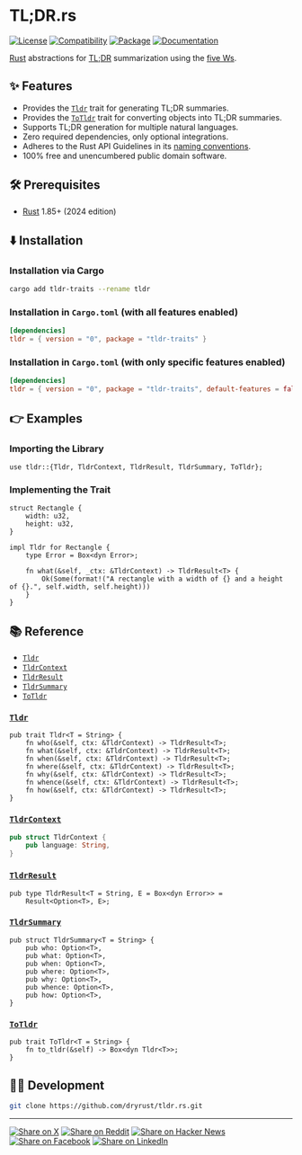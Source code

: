 # TL;DR.rs

[![License](https://img.shields.io/badge/license-Public%20Domain-blue.svg)](https://unlicense.org)
[![Compatibility](https://img.shields.io/badge/rust-1.85%2B-blue)](https://blog.rust-lang.org/2025/02/20/Rust-1.85.0/)
[![Package](https://img.shields.io/crates/v/tldr-traits)](https://crates.io/crates/tldr-traits)
[![Documentation](https://docs.rs/tldr-traits/badge.svg)](https://docs.rs/tldr-traits)

[Rust] abstractions for [TL;DR] summarization using the [five Ws].

## ✨ Features

- Provides the [`Tldr`](#tldr) trait for generating TL;DR summaries.
- Provides the [`ToTldr`](#totldr) trait for converting objects into TL;DR
  summaries.
- Supports TL;DR generation for multiple natural languages.
- Zero required dependencies, only optional integrations.
- Adheres to the Rust API Guidelines in its [naming conventions].
- 100% free and unencumbered public domain software.

## 🛠️ Prerequisites

- [Rust] 1.85+ (2024 edition)

## ⬇️ Installation

### Installation via Cargo

```bash
cargo add tldr-traits --rename tldr
```

### Installation in `Cargo.toml` (with all features enabled)

```toml
[dependencies]
tldr = { version = "0", package = "tldr-traits" }
```

### Installation in `Cargo.toml` (with only specific features enabled)

```toml
[dependencies]
tldr = { version = "0", package = "tldr-traits", default-features = false, features = ["serde"] }
```

## 👉 Examples

### Importing the Library

```rust,ignore
use tldr::{Tldr, TldrContext, TldrResult, TldrSummary, ToTldr};
```

### Implementing the Trait

```rust,ignore
struct Rectangle {
    width: u32,
    height: u32,
}

impl Tldr for Rectangle {
    type Error = Box<dyn Error>;

    fn what(&self, _ctx: &TldrContext) -> TldrResult<T> {
        Ok(Some(format!("A rectangle with a width of {} and a height of {}.", self.width, self.height)))
    }
}
```

## 📚 Reference

- [`Tldr`](#tldr)
- [`TldrContext`](#tldrcontext)
- [`TldrResult`](#tldrresult)
- [`TldrSummary`](#tldrsummary)
- [`ToTldr`](#totldr)

### [`Tldr`]

```rust,ignore
pub trait Tldr<T = String> {
    fn who(&self, ctx: &TldrContext) -> TldrResult<T>;
    fn what(&self, ctx: &TldrContext) -> TldrResult<T>;
    fn when(&self, ctx: &TldrContext) -> TldrResult<T>;
    fn where(&self, ctx: &TldrContext) -> TldrResult<T>;
    fn why(&self, ctx: &TldrContext) -> TldrResult<T>;
    fn whence(&self, ctx: &TldrContext) -> TldrResult<T>;
    fn how(&self, ctx: &TldrContext) -> TldrResult<T>;
}
```

### [`TldrContext`]

```rust
pub struct TldrContext {
    pub language: String,
}
```

### [`TldrResult`]

```rust,ignore
pub type TldrResult<T = String, E = Box<dyn Error>> =
    Result<Option<T>, E>;
```

### [`TldrSummary`]

```rust,ignore
pub struct TldrSummary<T = String> {
    pub who: Option<T>,
    pub what: Option<T>,
    pub when: Option<T>,
    pub where: Option<T>,
    pub why: Option<T>,
    pub whence: Option<T>,
    pub how: Option<T>,
}
```

### [`ToTldr`]

```rust,ignore
pub trait ToTldr<T = String> {
    fn to_tldr(&self) -> Box<dyn Tldr<T>>;
}
```

## 👨‍💻 Development

```bash
git clone https://github.com/dryrust/tldr.rs.git
```

---

[![Share on X](https://img.shields.io/badge/share%20on-x-03A9F4?logo=x)](https://x.com/intent/post?url=https://github.com/dryrust/tldr.rs&text=TL;DR.rs)
[![Share on Reddit](https://img.shields.io/badge/share%20on-reddit-red?logo=reddit)](https://reddit.com/submit?url=https://github.com/dryrust/tldr.rs&title=TL;DR.rs)
[![Share on Hacker News](https://img.shields.io/badge/share%20on-hn-orange?logo=ycombinator)](https://news.ycombinator.com/submitlink?u=https://github.com/dryrust/tldr.rs&t=TL;DR.rs)
[![Share on Facebook](https://img.shields.io/badge/share%20on-fb-1976D2?logo=facebook)](https://www.facebook.com/sharer/sharer.php?u=https://github.com/dryrust/tldr.rs)
[![Share on LinkedIn](https://img.shields.io/badge/share%20on-linkedin-3949AB?logo=linkedin)](https://www.linkedin.com/sharing/share-offsite/?url=https://github.com/dryrust/tldr.rs)

[Rust]: https://rust-lang.org
[TL;DR]: https://en.wikipedia.org/wiki/TL;DR
[five Ws]: https://en.wikipedia.org/wiki/Five_Ws
[naming conventions]: https://rust-lang.github.io/api-guidelines/naming.html

[`Tldr`]: https://docs.rs/tldr-traits/latest/tldr_traits/trait.Tldr.html
[`TldrContext`]: https://docs.rs/tldr-traits/latest/tldr_traits/struct.TldrContext.html
[`TldrResult`]: https://docs.rs/tldr-traits/latest/tldr_traits/type.TldrResult.html
[`TldrSummary`]: https://docs.rs/tldr-traits/latest/tldr_traits/struct.TldrSummary.html
[`ToTldr`]: https://docs.rs/tldr-traits/latest/tldr_traits/trait.ToTldr.html
